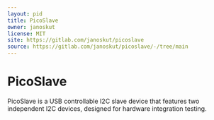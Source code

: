 ```yaml
---
layout: pid
title: PicoSlave
owner: janoskut
license: MIT
site: https://gitlab.com/janoskut/picoslave
source: https://gitlab.com/janoskut/picoslave/-/tree/main
---
```

# PicoSlave
PicoSlave is a USB controllable I2C slave device that features two independent I2C devices, designed for hardware integration testing.

